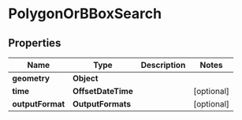 

# PolygonOrBBoxSearch


## Properties

| Name | Type | Description | Notes |
|------------ | ------------- | ------------- | -------------|
|**geometry** | **Object** |  |  |
|**time** | **OffsetDateTime** |  |  [optional] |
|**outputFormat** | **OutputFormats** |  |  [optional] |



